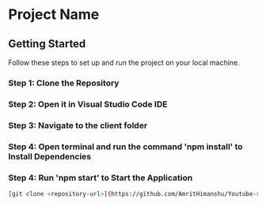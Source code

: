 # Project Name

## Getting Started

Follow these steps to set up and run the project on your local machine.

### Step 1: Clone the Repository
### Step 2: Open it in Visual Studio Code IDE
### Step 3: Navigate to the client folder
### Step 4: Open terminal and run the command 'npm install' to Install Dependencies
### Step 4: Run 'npm start' to Start the Application

```bash
[git clone <repository-url>](https://github.com/AmritHimanshu/Youtube-shorts-clone.git)https://github.com/AmritHimanshu/Youtube-shorts-clone.git)

